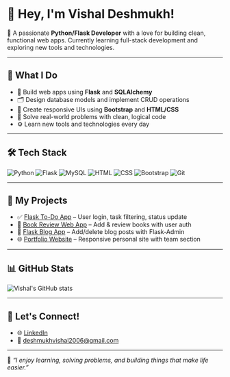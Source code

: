 # 👋 Hey, I'm Vishal Deshmukh!

🚀 A passionate **Python/Flask Developer** with a love for building clean, functional web apps. Currently learning full-stack development and exploring new tools and technologies.

---

## 💼 What I Do

- 🔧 Build web apps using **Flask** and **SQLAlchemy**
- 🗂 Design database models and implement CRUD operations
- 🎨 Create responsive UIs using **Bootstrap** and **HTML/CSS**
- 🧠 Solve real-world problems with clean, logical code
- ⚙️ Learn new tools and technologies every day

---

## 🛠️ Tech Stack

![Python](https://img.shields.io/badge/-Python-3776AB?style=flat&logo=python&logoColor=white)
![Flask](https://img.shields.io/badge/-Flask-000000?style=flat&logo=flask)
![MySQL](https://img.shields.io/badge/-MySQL-00758F?style=flat&logo=mysql&logoColor=white)
![HTML](https://img.shields.io/badge/-HTML5-E34F26?style=flat&logo=html5&logoColor=white)
![CSS](https://img.shields.io/badge/-CSS3-1572B6?style=flat&logo=css3)
![Bootstrap](https://img.shields.io/badge/-Bootstrap-563D7C?style=flat&logo=bootstrap)
![Git](https://img.shields.io/badge/-Git-F05032?style=flat&logo=git&logoColor=white)

---

## 📂 My Projects

- ✅ [Flask To-Do App](https://github.com/vishaldeshmukh2k6/flask-todo-app) – User login, task filtering, status update
- 📖 [Book Review Web App](https://github.com/vishaldeshmukh2k6/flask-book-review) – Add & review books with user auth
- 📝 [Flask Blog App](https://github.com/vishaldeshmukh2k6/flask-blog) – Add/delete blog posts with Flask-Admin
- 🌐 [Portfolio Website](https://github.com/vishaldeshmukh2k6/portfolio-site) – Responsive personal site with team section

---

## 📊 GitHub Stats

![Vishal's GitHub stats](https://github-readme-stats.vercel.app/api?username=vishaldeshmukh2k6&show_icons=true&theme=radical)

---

## 🤝 Let's Connect!

- 🌐 [LinkedIn](https://www.linkedin.com/in/coder2024/)
- 📧 deshmukhvishal2006@gmail.com

---

🧠 *“I enjoy learning, solving problems, and building things that make life easier.”*
